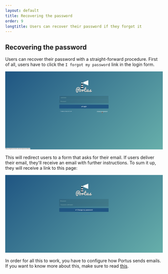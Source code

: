```yaml
---
layout: default
title: Recovering the password
order: 9
longtitle: Users can recover their password if they forgot it
---
```


## Recovering the password

Users can recover their password with a straight-forward procedure. First of
all, users have to click the `I forgot my password` link in the login form.

![Forgot](/images/docs/forgot.png)

This will redirect users to a form that asks for their email. If users deliver
their email, they'll receive an email with further instructions. To sum it up,
they will receive a link to this page:

![Reset password](/images/docs/reset-password.png)

In order for all this to work, you have to configure how Portus sends emails. If
you want to know more about this, make sure to read
[this](/docs/Configuring-Portus.html#email-configuration).

